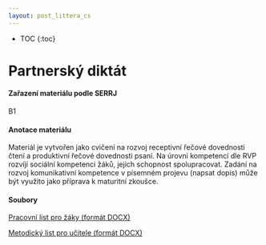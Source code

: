 ```yaml
---
layout: post_littera_cs
---
```

* TOC
{:toc}

# Partnerský diktát

#### Zařazení materiálu podle SERRJ

B1

#### Anotace materiálu

Materiál je vytvořen jako cvičení na rozvoj receptivní řečové dovednosti čtení a produktivní řečové dovednosti psaní. Na úrovni kompetencí dle RVP rozvíjí sociální kompetenci žáků, jejich schopnost spolupracovat. Zadání na rozvoj komunikativní kompetence v písemném projevu (napsat dopis) může být využito jako příprava k maturitní zkoušce.

#### Soubory

[Pracovní list pro žáky (formát DOCX)](/cs/littera/rustina/materialy/zaci/cteni/58_Partnersky_diktat_Z_B1.docx) 

[Metodický list pro učitele (formát DOCX)](/cs/littera/rustina/materialy/metodika/58_Partnersky_diktat_metodika.docx)